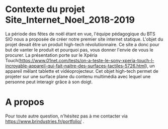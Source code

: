 # Contexte du projet Site_Internet_Noel_2018-2019
La période des fêtes de noël étant en vue, l'équipe pédagogique du BTS SIO nous a proposée de créer notre premier site internet statique. L'objet du projet devait être un produit high-tech révolutionnaire. Ce site a donc pour but de vanter le produit et pourquoi pas, vous donner l'envie de vous le procurer. La présentation porte sur le Xpéria Touch(https://www.01net.com/tests/on-a-teste-le-sony-xperia-touch-l-incroyable-appareil-qui-fait-naitre-des-surfaces-tactiles-5726.html), un appareil mêlant tablette et vidéoprojecteur. Cet objet high-tech permet de projeter sur une surface plane du contenu multimédia avec lequel une personne peut interagir grâce à son doigt.

# A propos
Pour toute autre question, n'hésitez pas à me contacter via https://www.brindustries.fr/portfolio/ .
